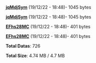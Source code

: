 [**jqMdjSym**](/data/jqMdjSym.txt) (19/12/22 - 18:48)- 1045 bytes

[**jqMdjSym**](/data/jqMdjSym.txt) (19/12/22 - 18:48)- 1045 bytes

[**EFhs28MC**](/data/EFhs28MC.txt) (19/12/22 - 18:48)- 401 bytes

[**EFhs28MC**](/data/EFhs28MC.txt) (19/12/22 - 18:48)- 401 bytes

**Total Datas**: 726

**Total Size**: 4.74 MB / 4.7 MB